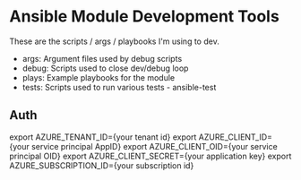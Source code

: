 # Ansible Module Development Tools

These are the scripts / args / playbooks I'm using to dev.

- args: Argument files used by debug scripts
- debug: Scripts used to close dev/debug loop
- plays: Example playbooks for the module
- tests: Scripts used to run various tests - ansible-test

## Auth
export AZURE_TENANT_ID={your tenant id}
export AZURE_CLIENT_ID={your service principal AppID}
export AZURE_CLIENT_OID={your service principal OID}
export AZURE_CLIENT_SECRET={your application key}
export AZURE_SUBSCRIPTION_ID={your subscription id}